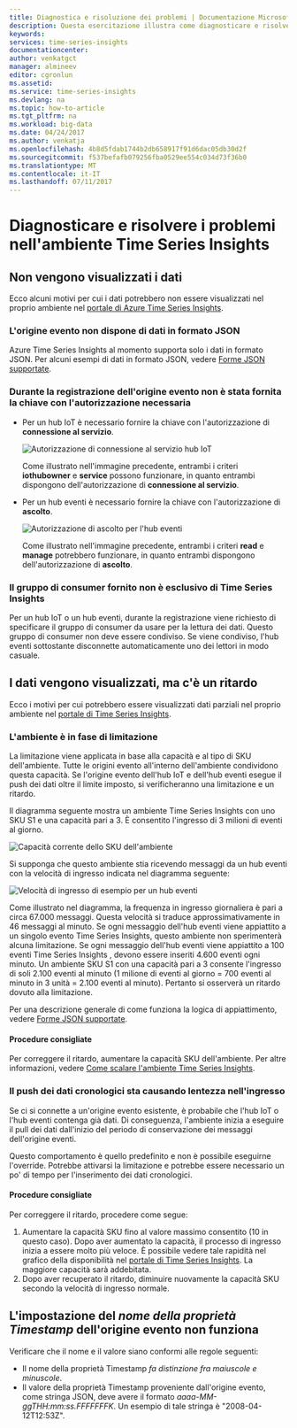 ```yaml
---
title: Diagnostica e risoluzione dei problemi | Documentazione Microsoft
description: Questa esercitazione illustra come diagnosticare e risolvere i problemi nell'ambiente Time Series Insights
keywords: 
services: time-series-insights
documentationcenter: 
author: venkatgct
manager: almineev
editor: cgronlun
ms.assetid: 
ms.service: time-series-insights
ms.devlang: na
ms.topic: how-to-article
ms.tgt_pltfrm: na
ms.workload: big-data
ms.date: 04/24/2017
ms.author: venkatja
ms.openlocfilehash: 4b8d5fdab1744b2db658917f91d6dac05db30d2f
ms.sourcegitcommit: f537befafb079256fba0529ee554c034d73f36b0
ms.translationtype: MT
ms.contentlocale: it-IT
ms.lasthandoff: 07/11/2017
---
```

# <a name="diagnose-and-solve-problems-in-your-time-series-insights-environment"></a>Diagnosticare e risolvere i problemi nell'ambiente Time Series Insights

## <a name="i-dont-see-my-data"></a>Non vengono visualizzati i dati
Ecco alcuni motivi per cui i dati potrebbero non essere visualizzati nel proprio ambiente nel [portale di Azure Time Series Insights](https://insights.timeseries.azure.com).

### <a name="your-event-source-doesnt-have-data-in-json-format"></a>L'origine evento non dispone di dati in formato JSON
Azure Time Series Insights al momento supporta solo i dati in formato JSON. Per alcuni esempi di dati in formato JSON, vedere [Forme JSON supportate](time-series-insights-send-events.md#supported-json-shapes).

### <a name="when-you-registered-your-event-source-you-didnt-provide-the-key-that-has-the-required-permission"></a>Durante la registrazione dell'origine evento non è stata fornita la chiave con l'autorizzazione necessaria
* Per un hub IoT è necessario fornire la chiave con l'autorizzazione di **connessione al servizio**.

   ![Autorizzazione di connessione al servizio hub IoT](media/diagnose-and-solve-problems/iothub-serviceconnect-permissions.png)

   Come illustrato nell'immagine precedente, entrambi i criteri **iothubowner** e **service** possono funzionare, in quanto entrambi dispongono dell'autorizzazione di **connessione al servizio**.
* Per un hub eventi è necessario fornire la chiave con l'autorizzazione di **ascolto**.

   ![Autorizzazione di ascolto per l'hub eventi](media/diagnose-and-solve-problems/eventhub-listen-permissions.png)

   Come illustrato nell'immagine precedente, entrambi i criteri **read** e **manage** potrebbero funzionare, in quanto entrambi dispongono dell'autorizzazione di **ascolto**.

### <a name="the-provided-consumer-group-is-not-exclusive-to-time-series-insights"></a>Il gruppo di consumer fornito non è esclusivo di Time Series Insights
Per un hub IoT o un hub eventi, durante la registrazione viene richiesto di specificare il gruppo di consumer da usare per la lettura dei dati. Questo gruppo di consumer non deve essere condiviso. Se viene condiviso, l'hub eventi sottostante disconnette automaticamente uno dei lettori in modo casuale.

## <a name="i-see-my-data-but-theres-a-lag"></a>I dati vengono visualizzati, ma c'è un ritardo
Ecco i motivi per cui potrebbero essere visualizzati dati parziali nel proprio ambiente nel [portale di Time Series Insights](https://insights.timeseries.azure.com).

### <a name="your-environment-is-getting-throttled"></a>L'ambiente è in fase di limitazione
La limitazione viene applicata in base alla capacità e al tipo di SKU dell'ambiente. Tutte le origini evento all'interno dell'ambiente condividono questa capacità. Se l'origine evento dell'hub IoT e dell'hub eventi esegue il push dei dati oltre il limite imposto, si verificheranno una limitazione e un ritardo.

Il diagramma seguente mostra un ambiente Time Series Insights con uno SKU S1 e una capacità pari a 3. È consentito l'ingresso di 3 milioni di eventi al giorno.

![Capacità corrente dello SKU dell'ambiente](media/diagnose-and-solve-problems/environment-sku-current-capacity.png)

Si supponga che questo ambiente stia ricevendo messaggi da un hub eventi con la velocità di ingresso indicata nel diagramma seguente:

![Velocità di ingresso di esempio per un hub eventi](media/diagnose-and-solve-problems/eventhub-ingress-rate.png)

Come illustrato nel diagramma, la frequenza in ingresso giornaliera è pari a circa 67.000 messaggi. Questa velocità si traduce approssimativamente in 46 messaggi al minuto. Se ogni messaggio dell'hub eventi viene appiattito a un singolo evento Time Series Insights, questo ambiente non sperimenterà alcuna limitazione. Se ogni messaggio dell'hub eventi viene appiattito a 100 eventi Time Series Insights , devono essere inseriti 4.600 eventi ogni minuto. Un ambiente SKU S1 con una capacità pari a 3 consente l'ingresso di soli 2.100 eventi al minuto (1 milione di eventi al giorno = 700 eventi al minuto in 3 unità = 2.100 eventi al minuto). Pertanto si osserverà un ritardo dovuto alla limitazione. 

Per una descrizione generale di come funziona la logica di appiattimento, vedere [Forme JSON supportate](time-series-insights-send-events.md#supported-json-shapes).

#### <a name="recommended-steps"></a>Procedure consigliate
Per correggere il ritardo, aumentare la capacità SKU dell'ambiente. Per altre informazioni, vedere [Come scalare l'ambiente Time Series Insights](time-series-insights-how-to-scale-your-environment.md).

### <a name="youre-pushing-historical-data-and-causing-slow-ingress"></a>Il push dei dati cronologici sta causando lentezza nell'ingresso
Se ci si connette a un'origine evento esistente, è probabile che l'hub IoT o l'hub eventi contenga già dati. Di conseguenza, l'ambiente inizia a eseguire il pull dei dati dall'inizio del periodo di conservazione dei messaggi dell'origine eventi. 

Questo comportamento è quello predefinito e non è possibile eseguirne l'override. Potrebbe attivarsi la limitazione e potrebbe essere necessario un po' di tempo per l'inserimento dei dati cronologici.

#### <a name="recommended-steps"></a>Procedure consigliate
Per correggere il ritardo, procedere come segue:
1. Aumentare la capacità SKU fino al valore massimo consentito (10 in questo caso). Dopo aver aumentato la capacità, il processo di ingresso inizia a essere molto più veloce. È possibile vedere tale rapidità nel grafico della disponibilità nel [portale di Time Series Insights](https://insights.timeseries.azure.com). La maggiore capacità sarà addebitata.
2. Dopo aver recuperato il ritardo, diminuire nuovamente la capacità SKU secondo la velocità di ingresso normale.

## <a name="my-event-sources-timestamp-property-name-setting-doesnt-work"></a>L'impostazione del *nome della proprietà Timestamp* dell'origine evento non funziona
Verificare che il nome e il valore siano conformi alle regole seguenti:
* Il nome della proprietà Timestamp _fa distinzione fra maiuscole e minuscole_.
* Il valore della proprietà Timestamp proveniente dall'origine evento, come stringa JSON, deve avere il formato _aaaa-MM-ggTHH:mm:ss.FFFFFFFK_. Un esempio di tale stringa è "2008-04-12T12:53Z".
